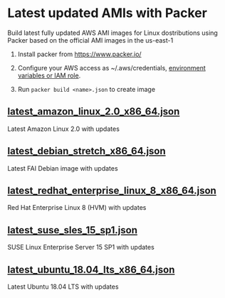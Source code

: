 # Latest updated AMIs with Packer

Build  latest fully updated AWS AMI images for Linux dostributions using Packer based on the official AMI images in the us-east-1

1. Install packer from https://www.packer.io/
2. Configure your AWS access as ~/.aws/credentials, [environment variables or IAM role](https://www.packer.io/docs/builders/amazon.html#authentication).

3. Run ```packer build <name>.json``` to create image

## [latest_amazon_linux_2.0_x86_64.json](latest_amazon_linux_2.0_x86_64.json)

Latest Amazon Linux 2.0 with updates

## [latest_debian_stretch_x86_64.json](latest_debian_stretch_x86_64.json)

Latest FAI Debian image with updates

## [latest_redhat_enterprise_linux_8_x86_64.json](latest_redhat_enterprise_linux_8_x86_64.json)

Red Hat Enterprise Linux 8 (HVM) with updates

## [latest_suse_sles_15_sp1.json](latest_suse_sles_15_sp1.json)

SUSE Linux Enterprise Server 15 SP1 with updates

## [latest_ubuntu_18.04_lts_x86_64.json](latest_ubuntu_18.04_lts_x86_64.json)

Latest Ubuntu 18.04 LTS with updates
